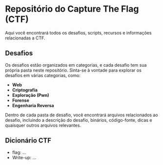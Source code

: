 # Repositório do Capture The Flag (CTF)

Aqui você encontrará todos os desafios, scripts, recursos e informações relacionadas a CTF.

## Desafios

Os desafios estão organizados em categorias, e cada desafio tem sua própria pasta neste repositório. Sinta-se à vontade para explorar os desafios em várias categorias, como:

- **Web**
- **Criptografia**
- **Exploração (Pwn)**
- **Forense**
- **Engenharia Reversa**

Dentro de cada pasta de desafio, você encontrará arquivos relacionados ao desafio, incluindo a descrição do desafio, binários, código-fonte, dicas e quaisquer outros arquivos relevantes.

## Dicionário CTF

- flag: ...
- Write-up: ...
